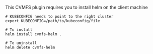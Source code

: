 This CVMFS plugin requires you to install helm on the client machine
```
# KUBECONFIG needs to point to the right cluster
export KUBECONFIG=/path/to/kubeconfig/file

# To install
helm install cvmfs-helm .

# To uninstall
helm delete cvmfs-helm
```



